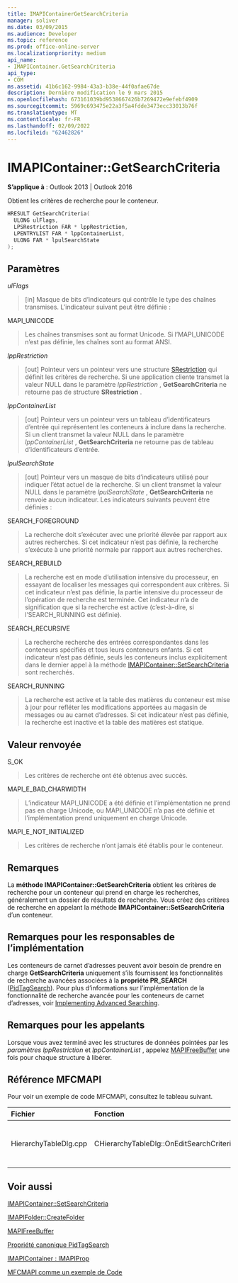 ```yaml
---
title: IMAPIContainerGetSearchCriteria
manager: soliver
ms.date: 03/09/2015
ms.audience: Developer
ms.topic: reference
ms.prod: office-online-server
ms.localizationpriority: medium
api_name:
- IMAPIContainer.GetSearchCriteria
api_type:
- COM
ms.assetid: 41b6c162-9984-43a3-b38e-44f0afae67de
description: Dernière modification le 9 mars 2015
ms.openlocfilehash: 673161039bd9538667426b7269472e9efebf4909
ms.sourcegitcommit: 5969c693475e22a3f5a4fdde3473ecc33013b76f
ms.translationtype: MT
ms.contentlocale: fr-FR
ms.lasthandoff: 02/09/2022
ms.locfileid: "62462826"
---
```

# <a name="imapicontainergetsearchcriteria"></a>IMAPIContainer::GetSearchCriteria

  
  
**S’applique à** : Outlook 2013 | Outlook 2016 
  
Obtient les critères de recherche pour le conteneur.
  
```cpp
HRESULT GetSearchCriteria(
  ULONG ulFlags,
  LPSRestriction FAR * lppRestriction,
  LPENTRYLIST FAR * lppContainerList,
  ULONG FAR * lpulSearchState
);
```

## <a name="parameters"></a>Paramètres

 _ulFlags_
  
> [in] Masque de bits d’indicateurs qui contrôle le type des chaînes transmises. L’indicateur suivant peut être définie :
    
MAPI_UNICODE 
  
> Les chaînes transmises sont au format Unicode. Si l’MAPI_UNICODE n’est pas définie, les chaînes sont au format ANSI.
    
 _lppRestriction_
  
> [out] Pointeur vers un pointeur vers une structure [SRestriction](srestriction.md) qui définit les critères de recherche. Si une application cliente transmet la valeur NULL dans le paramètre _lppRestriction_ , **GetSearchCriteria** ne retourne pas de structure **SRestriction** . 
    
 _lppContainerList_
  
> [out] Pointeur vers un pointeur vers un tableau d’identificateurs d’entrée qui représentent les conteneurs à inclure dans la recherche. Si un client transmet la valeur NULL dans le paramètre _lppContainerList_ , **GetSearchCriteria** ne retourne pas de tableau d’identificateurs d’entrée. 
    
 _lpulSearchState_
  
> [out] Pointeur vers un masque de bits d’indicateurs utilisé pour indiquer l’état actuel de la recherche. Si un client transmet la valeur NULL dans le paramètre _lpulSearchState_ , **GetSearchCriteria** ne renvoie aucun indicateur. Les indicateurs suivants peuvent être définies : 
    
SEARCH_FOREGROUND 
  
> La recherche doit s’exécuter avec une priorité élevée par rapport aux autres recherches. Si cet indicateur n’est pas définie, la recherche s’exécute à une priorité normale par rapport aux autres recherches.
    
SEARCH_REBUILD 
  
> La recherche est en mode d’utilisation intensive du processeur, en essayant de localiser les messages qui correspondent aux critères. Si cet indicateur n’est pas définie, la partie intensive du processeur de l’opération de recherche est terminée. Cet indicateur n’a de signification que si la recherche est active (c’est-à-dire, si l’SEARCH_RUNNING est définie).
    
SEARCH_RECURSIVE 
  
> La recherche recherche des entrées correspondantes dans les conteneurs spécifiés et tous leurs conteneurs enfants. Si cet indicateur n’est pas définie, seuls les conteneurs inclus explicitement dans le dernier appel à la méthode [IMAPIContainer::SetSearchCriteria](imapicontainer-setsearchcriteria.md) sont recherchés. 
    
SEARCH_RUNNING 
  
> La recherche est active et la table des matières du conteneur est mise à jour pour refléter les modifications apportées au magasin de messages ou au carnet d’adresses. Si cet indicateur n’est pas définie, la recherche est inactive et la table des matières est statique.
    
## <a name="return-value"></a>Valeur renvoyée

S_OK 
  
> Les critères de recherche ont été obtenus avec succès.
    
MAPI_E_BAD_CHARWIDTH 
  
> L’indicateur MAPI_UNICODE a été définie et l’implémentation ne prend pas en charge Unicode, ou MAPI_UNICODE n’a pas été définie et l’implémentation prend uniquement en charge Unicode.
    
MAPI_E_NOT_INITIALIZED 
  
> Les critères de recherche n’ont jamais été établis pour le conteneur.
    
## <a name="remarks"></a>Remarques

La **méthode IMAPIContainer::GetSearchCriteria** obtient les critères de recherche pour un conteneur qui prend en charge les recherches, généralement un dossier de résultats de recherche. Vous créez des critères de recherche en appelant la méthode **IMAPIContainer::SetSearchCriteria** d’un conteneur. 
  
## <a name="notes-to-implementers"></a>Remarques pour les responsables de l’implémentation

Les conteneurs de carnet d’adresses peuvent avoir besoin de prendre en charge **GetSearchCriteria** uniquement s’ils fournissent les fonctionnalités de recherche avancées associées à la **propriété PR_SEARCH** ([PidTagSearch](pidtagsearch-canonical-property.md)). Pour plus d’informations sur l’implémentation de la fonctionnalité de recherche avancée pour les conteneurs de carnet d’adresses, voir [Implementing Advanced Searching](implementing-advanced-searching.md).
  
## <a name="notes-to-callers"></a>Remarques pour les appelants

Lorsque vous avez terminé avec les structures de données pointées par les  _paramètres lppRestriction_ et  _lppContainerList_ , appelez [MAPIFreeBuffer](mapifreebuffer.md) une fois pour chaque structure à libérer. 
  
## <a name="mfcmapi-reference"></a>Référence MFCMAPI

Pour voir un exemple de code MFCMAPI, consultez le tableau suivant.
  
|**Fichier**|**Fonction**|**Commentaire**|
|:-----|:-----|:-----|
|HierarchyTableDlg.cpp  <br/> |CHierarchyTableDlg::OnEditSearchCriteria  <br/> |MFCMAPI utilise la **méthode IMAPIContainer::GetSearchCriteria** pour obtenir des critères de recherche à partir d’un dossier à afficher.  <br/> |
   
## <a name="see-also"></a>Voir aussi



[IMAPIContainer::SetSearchCriteria](imapicontainer-setsearchcriteria.md)
  
[IMAPIFolder::CreateFolder](imapifolder-createfolder.md)
  
[MAPIFreeBuffer](mapifreebuffer.md)
  
[Propriété canonique PidTagSearch](pidtagsearch-canonical-property.md)
  
[IMAPIContainer : IMAPIProp](imapicontainerimapiprop.md)


[MFCMAPI comme un exemple de Code](mfcmapi-as-a-code-sample.md)

